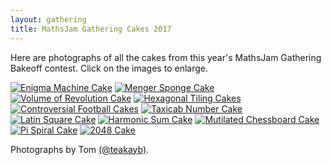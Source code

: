 ```yaml
---
layout: gathering
title: MathsJam Gathering Cakes 2017
---
```

	
Here are photographs of all the cakes from this year's MathsJam Gathering Bakeoff contest. Click on the images to enlarge.

[ ![Enigma Machine Cake](https://mathsjam.com/gathering/uk/archive/2017/cakes/cake1.jpg)](https://mathsjam.com/gathering/uk/archive/2017/cakes/cake1_lg.jpg)
[![Menger Sponge Cake](https://mathsjam.com/gathering/uk/archive/2017/cakes/cake2.jpg)](https://mathsjam.com/gathering/uk/archive/2017/cakes/cake2_lg.jpg)
[![Volume of Revolution Cake](https://mathsjam.com/gathering/uk/archive/2017/cakes/cake3.jpg)](https://mathsjam.com/gathering/archive/2017/cakes/cake3_lg.jpg)
[![Hexagonal Tiling Cakes](https://mathsjam.com/gathering/uk/archive/2017/cakes/cake4.jpg)](https://mathsjam.com/gathering/archive/2017/cakes/cake4_lg.jpg)
[![Controversial Football Cakes](https://mathsjam.com/gathering/uk/archive/2017/cakes/cake5.jpg)](https://mathsjam.com/gathering/archive/2017/cakes/cake5_lg.jpg)
[![Taxicab Number Cake](https://mathsjam.com/gathering/uk/archive/2017/cakes/cake6.jpg)](https://mathsjam.com/gathering/archive/2017/cakes/cake6_lg.jpg)
[![Latin Square Cake](https://mathsjam.com/gathering/uk/archive/2017/cakes/cake7.jpg)](https://mathsjam.com/gathering/archive/2017/cakes/cake7_lg.jpg)
[![Harmonic Sum Cake](https://mathsjam.com/gathering/uk/archive/2017/cakes/cake8.jpg)](https://mathsjam.com/gathering/archive/2017/cakes/cake8_lg.jpg)
[![Mutilated Chessboard Cake](https://mathsjam.com/gathering/uk/archive/2017/cakes/cake9.jpg)](https://mathsjam.com/gathering/archive/2017/cakes/cake9_lg.jpg)
[![Pi Spiral Cake](https://mathsjam.com/gathering/uk/archive/2017/cakes/cake10.jpg)](https://mathsjam.com/gathering/archive/2017/cakes/cake10_lg.jpg)
[![2048 Cake](https://mathsjam.com/gathering/uk/archive/2017/cakes/cake11.jpg)](https://mathsjam.com/gathering/archive/2017/cakes/cake11_lg.jpg)

Photographs by Tom [(@teakayb)](http://twitter.com/teakayb).
